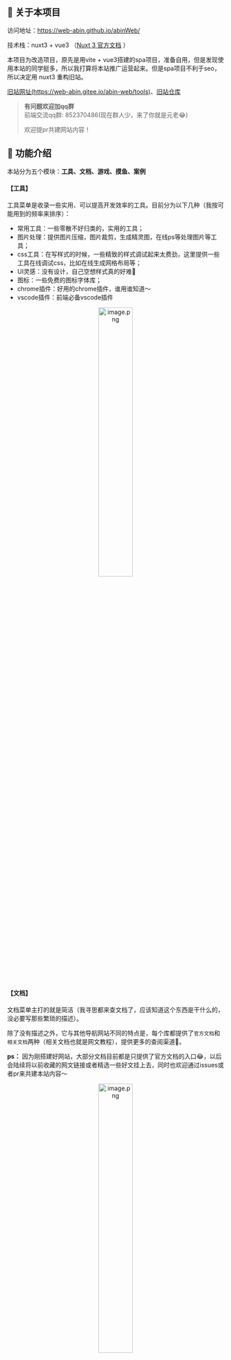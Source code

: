 ## 🌻 关于本项目

访问地址：https://web-abin.github.io/abinWeb/

技术栈：nuxt3 + vue3  （[Nuxt 3 官方文档](https://nuxt.com/docs/getting-started/introduction) ）

本项目为改造项目，原先是用vite + vue3搭建的spa项目，准备自用，但是发现使用本站的同学挺多，所以我打算将本站推广运营起来。但是spa项目不利于seo，所以决定用 nuxt3 重构旧站。

[旧站网址(https://web-abin.gitee.io/abin-web/tools)](https://web-abin.gitee.io/abin-web/tools)、[旧站仓库](https://gitee.com/web-abin/abin-web)

> **有问题欢迎加qq群**   
前端交流qq群: 852370486(现在群人少，来了你就是元老😂)  
>
>欢迎提pr共建网站内容！

## 🎨 功能介绍
本站分为五个模块：**工具、文档、游戏、摸鱼、案例**

#### 【工具】

工具菜单是收录一些实用、可以提高开发效率的工具。目前分为以下几种（我按可能用到的频率来排序）：

*   常用工具：一些零散不好归类的，实用的工具；
*   图片处理：提供图片压缩，图片裁剪，生成精灵图，在线ps等处理图片等工具；
*   css工具：在写样式的时候，一些精致的样式调试起来太费劲，这里提供一些工具在线调试css，比如在线生成网格布局等；
*   UI灵感：没有设计，自己空想样式真的好难🤧
*   图标：一些免费的图标字体库；
*   chrome插件：好用的chrome插件，谁用谁知道～
*   vscode插件：前端必备vscode插件

<p align="center"><img src="https://p3-juejin.byteimg.com/tos-cn-i-k3u1fbpfcp/65838c8289ef4e159e357f2cd52f01ed~tplv-k3u1fbpfcp-watermark.image?" alt="image.png" width="40%"></p>

#### 【文档】

文档菜单主打的就是简洁（我寻思都来查文档了，应该知道这个东西是干什么的，没必要写那些繁琐的描述）。

除了没有描述之外，它与其他导航网站不同的特点是，每个库都提供了`官方文档`和`相关文档`两种（相关文档也就是网文教程），提供更多的查阅渠道🥳。

**ps：** 因为刚搭建好网站，大部分文档目前都是只提供了官方文档的入口😂，以后会陆续将以前收藏的网文链接或者精选一些好文挂上去，同时也欢迎通过issues或者pr来共建本站内容～

<p align="center"><img src="https://p1-juejin.byteimg.com/tos-cn-i-k3u1fbpfcp/faa06649a5404d4f974c3e80c9fa5253~tplv-k3u1fbpfcp-watermark.image?" alt="image.png" width="40%"></p>

<p align="center"><img src="https://p1-juejin.byteimg.com/tos-cn-i-k3u1fbpfcp/e1d2b160f9a84aeba83759077c0f0984~tplv-k3u1fbpfcp-watermark.image?" alt="image.png" width="40%"></p>

#### 【游戏】

游戏菜单不过多介绍，把游戏单独拆出来，不要影响我们查找有用的工具👻 

<p align="center"><img src="https://p1-juejin.byteimg.com/tos-cn-i-k3u1fbpfcp/754c41cf8a114c74b481cb7ba20fcb88~tplv-k3u1fbpfcp-watermark.image?" alt="image.png" width="40%"></p>

#### 【摸鱼】

摸鱼菜单收录了一些有趣的，有创意的网站，以后会陆续收录一些免费视频、音乐、或其他资源的网站。

<p align="center"><img src="https://p3-juejin.byteimg.com/tos-cn-i-k3u1fbpfcp/4dcc9ddf0a554342931b1347d0f41088~tplv-k3u1fbpfcp-watermark.image?" alt="image.png" width="40%"></p>

#### 【样例】

样例菜单目前还没开发，准备留着以后放置一些自己写的小demo，又或者是一些例如three.js的3d案例等。

## 🎁 关于其他

**有问题欢迎加qq群**   
前端交流qq群: 852370486(无人区，来了你就是元老😂)   
我的qq: 3532371314

> 在【样例】菜单中，大家可以自由发挥，写一些功能后，把入口放在样例里（入口样式随便设计），比如大文件上传，又或者3d炫酷动效等，什么都可以🤩～

欢迎提pr共建网站内容！
